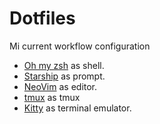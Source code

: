 # Dotfiles

Mi current workflow configuration

* [Oh my zsh](https://ohmyz.sh) as shell.
* [Starship](https://starship.rs) as prompt.
* [NeoVim](https://neovim.io) as editor.
* [tmux](https://github.com/tmux/tmux/wiki) as tmux
* [Kitty](https://sw.kovidgoyal.net/kitty/) as terminal emulator.
